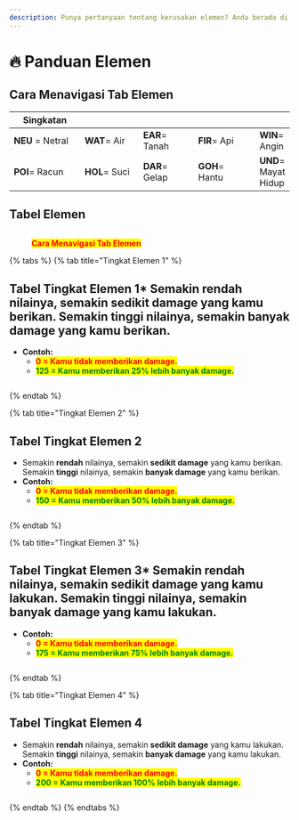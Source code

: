 ```yaml
---
description: Punya pertanyaan tentang kerusakan elemen? Anda berada di tempat yang tepat!
---
```


# 🔥 Panduan Elemen

## **Cara Menavigasi Tab Elemen**

<table><thead><tr><th width="156">Singkatan</th><th width="146"></th><th width="132"></th><th width="158"></th><th></th></tr></thead><tbody><tr><td><strong>NEU</strong> = Netral</td><td><strong>WAT</strong>= Air</td><td><strong>EAR</strong>= Tanah</td><td><strong>FIR</strong>= Api</td><td><strong>WIN</strong>= Angin</td></tr><tr><td><strong>POI</strong>= Racun</td><td><strong>HOL</strong>= Suci</td><td><strong>DAR</strong>= Gelap</td><td><strong>GOH</strong>= Hantu</td><td><strong>UND</strong>= Mayat Hidup</td></tr></tbody></table>

## Tabel Elemen&#x20;

<figure><img src="../.gitbook/assets/y6666.gif" alt=""><figcaption><p><mark style="color:red;"><strong>Cara Menavigasi Tab Elemen</strong></mark></p></figcaption></figure>

{% tabs %}
{% tab title="Tingkat Elemen 1" %}
## Tabel Tingkat Elemen 1* Semakin **rendah** nilainya, semakin **sedikit damage** yang kamu berikan. Semakin **tinggi** nilainya, semakin **banyak damage** yang kamu berikan.
* **Contoh:**
  * <mark style="color:red;">**0 = Kamu tidak memberikan damage.**</mark>
  * <mark style="color:green;">**125 = Kamu memberikan 25% lebih banyak damage.**</mark>

<figure><img src="../.gitbook/assets/Guia_de_Elementos_Nivel_1.png" alt=""><figcaption></figcaption></figure>
{% endtab %}

{% tab title="Tingkat Elemen 2" %}
## Tabel Tingkat Elemen 2

* Semakin **rendah** nilainya, semakin **sedikit damage** yang kamu berikan. Semakin **tinggi** nilainya, semakin **banyak damage** yang kamu berikan.
* **Contoh:**
  * <mark style="color:red;">**0 = Kamu tidak memberikan damage.**</mark>
  * <mark style="color:green;">**150 = Kamu memberikan 50% lebih banyak damage.**</mark>

<figure><img src="../.gitbook/assets/Guia_de_Elementos_Nivel_2.png" alt=""><figcaption></figcaption></figure>
{% endtab %}

{% tab title="Tingkat Elemen 3" %}
## Tabel Tingkat Elemen 3* Semakin **rendah** nilainya, semakin **sedikit damage** yang kamu lakukan. Semakin **tinggi** nilainya, semakin **banyak damage** yang kamu lakukan.
* **Contoh:**
  * <mark style="color:red;">**0 = Kamu tidak memberikan damage.**</mark>
  * <mark style="color:green;">**175 = Kamu memberikan 75% lebih banyak damage.**</mark>

<figure><img src="../.gitbook/assets/Guia_de_Elementos_Nivel_3.png" alt=""><figcaption></figcaption></figure>
{% endtab %}

{% tab title="Tingkat Elemen 4" %}
## Tabel Tingkat Elemen 4

* Semakin **rendah** nilainya, semakin **sedikit damage** yang kamu lakukan. Semakin **tinggi** nilainya, semakin **banyak damage** yang kamu lakukan.
* **Contoh:**
  * <mark style="color:red;">**0 = Kamu tidak memberikan damage.**</mark>
  * <mark style="color:green;">**200 = Kamu memberikan 100% lebih banyak damage.**</mark>

<figure><img src="../.gitbook/assets/Guia_de_Elementos_Nivel_4.png" alt=""><figcaption></figcaption></figure>
{% endtab %}
{% endtabs %}